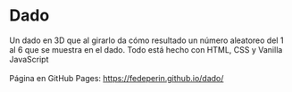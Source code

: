 # Dado
Un dado en 3D que al girarlo da cómo resultado un número aleatoreo del 1 al 6 que se muestra en el dado. Todo está hecho con HTML, CSS y Vanilla JavaScript <br><br>
Página en GitHub Pages: https://fedeperin.github.io/dado/
